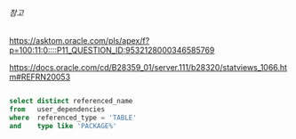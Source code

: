 
###### 참고
https://asktom.oracle.com/pls/apex/f?p=100:11:0::::P11_QUESTION_ID:9532128000346585769

https://docs.oracle.com/cd/B28359_01/server.111/b28320/statviews_1066.htm#REFRN20053

```sql

select distinct referenced_name 
from   user_dependencies
where  referenced_type = 'TABLE'
and    type like 'PACKAGE%'

```

